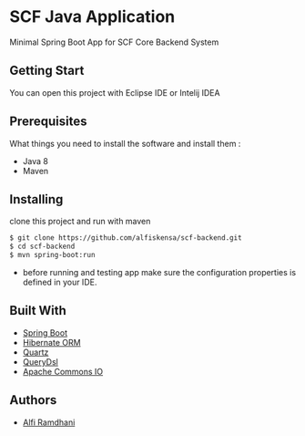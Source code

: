 SCF Java Application
=====================================

Minimal Spring Boot App for SCF Core Backend System

## Getting Start

You can open this project with Eclipse IDE or Intelij IDEA

## Prerequisites

What things you need to install the software and install them :

* Java 8
* Maven

## Installing

clone this project and run with maven

```sh
$ git clone https://github.com/alfiskensa/scf-backend.git
$ cd scf-backend
$ mvn spring-boot:run
```

* before running and testing app make sure the configuration properties is defined in your IDE.

## Built With
* [Spring Boot](https://spring.io/projects/spring-boot)
* [Hibernate ORM](https://hibernate.org/)
* [Quartz](quartz-scheduler.org)
* [QueryDsl](http://www.querydsl.com/)
* [Apache Commons IO](http://commons.apache.org/proper/commons-io/)


## Authors
- [Alfi Ramdhani](https://github.com/alfiskensa)
